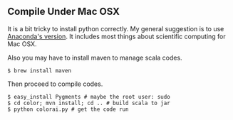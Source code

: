 ## Compile Under Mac OSX

It is a bit tricky to install python correctly. My general suggestion 
is to use [Anaconda's version](https://store.continuum.io/cshop/anaconda/). 
It includes most things about scientific computing for Mac OSX. 

Also you may have to install maven to manage scala codes. 
```
$ brew install maven
```

Then proceed to compile codes. 
```
$ easy_install Pygments # maybe the root user: sudo
$ cd color; mvn install; cd .. # build scala to jar
$ python colorai.py # get the code run
```


